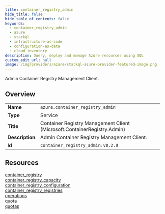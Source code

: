 ```yaml
---
title: container_registry_admin
hide_title: false
hide_table_of_contents: false
keywords:
  - container_registry_admin
  - azure
  - stackql
  - infrastructure-as-code
  - configuration-as-data
  - cloud inventory
description: Query, deploy and manage Azure resources using SQL
custom_edit_url: null
image: /img/providers/azure/stackql-azure-provider-featured-image.png
---
```

Admin Container Registry Management Client.  
    

## Overview
<table><tbody>
<tr><td><b>Name</b></td><td><code>azure.container_registry_admin</code></td></tr>
<tr><td><b>Type</b></td><td>Service</td></tr>
<tr><td><b>Title</b></td><td>Container Registry Management Client (Microsoft.ContainerRegistry.Admin)</td></tr>
<tr><td><b>Description</b></td><td>Admin Container Registry Management Client.</td></tr>
<tr><td><b>Id</b></td><td><code>container_registry_admin:v0.2.0</code></td></tr>
</tbody></table>

## Resources
<div class="row">
<div class="providerDocColumn">
<a href="/providers/azure/container_registry_admin/container_registry/">container_registry</a><br />
<a href="/providers/azure/container_registry_admin/container_registry_capacity/">container_registry_capacity</a><br />
<a href="/providers/azure/container_registry_admin/container_registry_configuration/">container_registry_configuration</a><br />
<a href="/providers/azure/container_registry_admin/container_registry_registries/">container_registry_registries</a><br />
</div>
<div class="providerDocColumn">
<a href="/providers/azure/container_registry_admin/operations/">operations</a><br />
<a href="/providers/azure/container_registry_admin/quota/">quota</a><br />
<a href="/providers/azure/container_registry_admin/quotas/">quotas</a><br />
</div>
</div>
